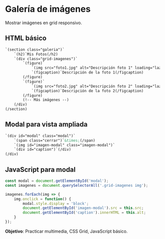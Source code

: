 # Galería de imágenes

Mostrar imágenes en grid responsivo.

## HTML básico

```html
`(section class="galeria")`
    `(h2)`Mis Fotos(/h2)
    `(div class="grid-imagenes")`
        `(figure)`
            `(img src="foto1.jpg" alt="Descripción foto 1" loading="lazy")`
            `(figcaption)`Descripción de la foto 1(/figcaption)
        (/figure)
        `(figure)`
            `(img src="foto2.jpg" alt="Descripción foto 2" loading="lazy")`
            `(figcaption)`Descripción de la foto 2(/figcaption)
        (/figure)
        (!-- Más imágenes --)
    (/div)
(/section)
```

## Modal para vista ampliada

```html
`(div id="modal" class="modal")`
    `(span class="cerrar")`&times;(/span)
    `(img id="imagen-modal" class="imagen-modal")`
    `(div id="caption")`(/div)
(/div)
```

## JavaScript para modal

```javascript
const modal = document.getElementById('modal');
const imagenes = document.querySelectorAll('.grid-imagenes img');

imagenes.forEach(img => {
    img.onclick = function() {
        modal.style.display = 'block';
        document.getElementById('imagen-modal').src = this.src;
        document.getElementById('caption').innerHTML = this.alt;
    }
});
```

**Objetivo**: Practicar multimedia, CSS Grid, JavaScript básico.